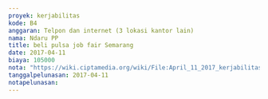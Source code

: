 ```yaml
---
proyek: kerjabilitas
kode: B4
anggaran: Telpon dan internet (3 lokasi kantor lain)
nama: Ndaru PP
title: beli pulsa job fair Semarang
date: 2017-04-11
biaya: 105000
nota: "https://wiki.ciptamedia.org/wiki/File:April_11_2017_kerjabilitas_B4_beli_pulsa_job_fair_ndaru.jpg"
tanggalpelunasan: 2017-04-11
notapelunasan:
---
```

